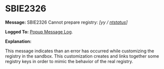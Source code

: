 # SBIE2326

**Message:** SBIE2326 Cannot prepare registry: _[yy / [ntstatus](NtStatusCodes.md)]_

**Logged To:** [Popup Message Log](PopupMessageLog.md).

**Explanation:**

This message indicates than an error has occurred while customizing the registry in the sandbox. This customization creates and links together some registry keys in order to mimic the behavior of the real registry.
